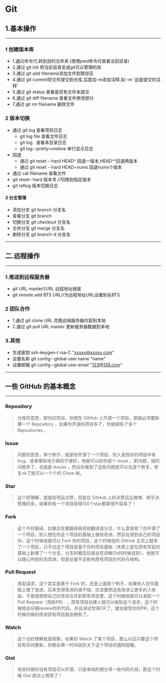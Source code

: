 # Git

## 1.基本操作

---

### 1  创建版本库

- 1.通过命令行,转到目的文件夹.(使用pwd命令可查看当前目录)
- 2.通过 git init 把当前目录变成git可以管理的库
- 3.通过 git add filename添加文件到暂存区
- 4.通过 git commit将文件提交到仓库,后面加-m添加注释,如:-m '这是提交的注释'
- 5.通过  git status 查看是否有文件未提交
- 6.通过  git diff  filename  查看文件修改部分
- 7.通过  git rm filename 删除文件

### 2  版本切换

- 通过 git log 查看项目日志
  - git log file  查看文件日志
  - git log . 查看本目录日志
  - git log--pretty=oneline  单行显示日志
- 回退
  - 通过  git reset --hard HEAD^  回退一版本,HEAD^^回退两版本
  - 通过  git reset --hard HEAD~nums  回退nums个版本
- 通过  cat filename  查看文件
- git reset--hard 版本号  //切换到指定版本
- git reflog   版本切换日志
  
#### 3 分支管理

- 添加分支  git branch 分支名
- 查看分支  git branch
- 切换分支  git checkout 分支名
- 合并分支  git merge 分支名
- 删除分支  git branch-d 分支名
  
---

## 二.远程操作

---

### 1.推送到远程服务器

- git URL master//URL  远程地址链接
- git remote add BTS URL//为远程地址URL设置别名BTS

### 2  团队合作

- 1.通过 git clone URL   克隆远端服务器内容到本地
- 2.通过 git pull URL master 更新服务器数据到本地

### 3.其他

- 生成密钥  ssh-keygen-t rsa-C "xxxxx@xxxxx.com" 
- 设置名称  git config--global user.name  "name"
- 设置邮箱  git config--global user.email "123@126.com"

---

## 一些 GitHub 的基本概念

---

### Repository

> 仓库的意思，即你的项目，你想在 GitHub 上开源一个项目，那就必须要新建一个 Repository ，如果你开源的项目多了，你就拥有了多个 Repositories 。

### Issue

> 问题的意思，举个例子，就是你开源了一个项目，别人发现你的项目中有bug，或者哪些地方做的不够好，他就可以给你提个 Issue ，即问题，提的问题多了，也就是 Issues ，然后你看到了这些问题就可以去逐个修复，修复ok了就可以一个个的 Close 掉。

### Star

> 这个好理解，就是给项目点赞，但是在 GitHub 上的点赞远比微博、知乎点赞难的多，如果你有一个项目获得100个star都算很不容易了！

### Fork

> 这个不好翻译，如果实在要翻译我把他翻译成分叉，什么意思呢？你开源了一个项目，别人想在你这个项目的基础上做些改进，然后应用到自己的项目中，这个时候他就可以 Fork 你的项目，这个时候他的 GitHub 主页上就多了一个项目，只不过这个项目是基于你的项目基础（本质上是在原有项目的基础上新建了一个分支，分支的概念后面会在讲解Git的时候说到），他就可以随心所欲的去改进，但是丝毫不会影响原有项目的代码与结构。

### Pull Request

> 发起请求，这个其实是基于 Fork 的，还是上面那个例子，如果别人在你基础上做了改进，后来觉得改进的很不错，应该要把这些改进让更多的人收益，于是就想把自己的改进合并到原有项目里，这个时候他就可以发起一个 Pull Request（简称PR） ，原有项目创建人就可以收到这个请求，这个时候他会仔细review你的代码，并且测试觉得OK了，就会接受你的PR，这个时候你做的改进原有项目就会拥有了。

### Watch

> 这个也好理解就是观察，如果你 Watch 了某个项目，那么以后只要这个项目有任何更新，你都会第一时间收到关于这个项目的通知提醒。

### Gist

> 有些时候你没有项目可以开源，只是单纯的想分享一些代码片段，那这个时候 Gist 就派上用场了！

